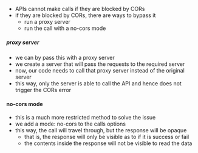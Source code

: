 - APIs cannot make calls if they are blocked by CORs
- if they are blocked by CORs, there are ways to bypass it
	- run a proxy server
	- run the call with a no-cors mode

##### proxy server
- we can by pass this with a proxy server 
- we create a server that will pass the requests to the required server
- now, our code needs to call that proxy server instead of the original server
- this way, only the server is able to call the API and hence does not trigger the CORs error

#### no-cors mode
- this is a much more restricted method to solve the issue
- we add a mode: no-cors to the calls options
- this way, the call will travel through, but the response will be opaque
	- that is, the response will only be visible as to if it is success or fail
	- the contents inside the response will not be visible to read the data